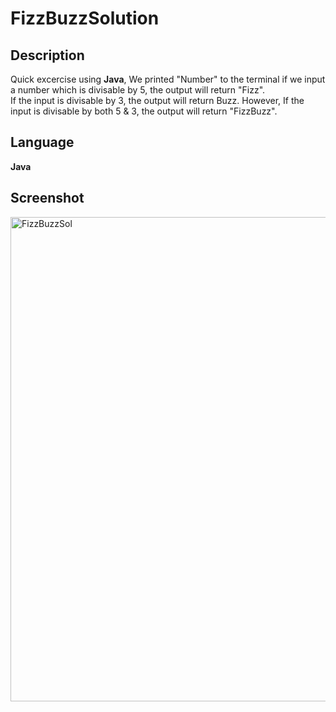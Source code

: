 # FizzBuzzSolution
<h2>Description</h2>
<p>Quick excercise using <b>Java</b>, We printed "Number" to the terminal
if we input a number which is divisable by 5, the output will return "Fizz". <br>If the input is divisable by 3, the output will return Buzz. However, If the input is divisable by both 5 & 3, the output will return "FizzBuzz".</p>
<h2>Language</h2>
<p><b>Java</b></p>
<h2>Screenshot</h2>
<img width="775" alt="FizzBuzzSol" src="https://github.com/Samismail2010/FizzBuzzSolution/assets/88996409/28c2867b-d1f1-47fd-93c8-a86c6308b6e7">
